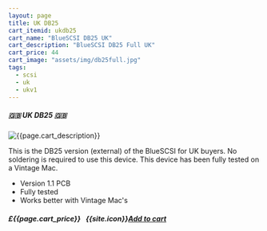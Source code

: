 ```yaml
---
layout: page
title: UK DB25
cart_itemid: ukdb25
cart_name: "BlueSCSI DB25 UK"
cart_description: "BlueSCSI DB25 Full UK"
cart_price: 44
cart_image: "assets/img/db25full.jpg"
tags: 
  - scsi
  - uk
  - ukv1
---
```


##### 🇬🇧 UK DB25 🇬🇧

![{{page.cart_description}}]({{page.cart_image}})

This is the DB25 version (external) of the BlueSCSI for UK buyers. No soldering is required to use this device. This device has been fully tested on a Vintage Mac.

* Version 1.1 PCB
* Fully tested
* Works better with Vintage Mac's 

##### £{{page.cart_price}} &nbsp; {{site.icon}}[Add to cart](/cart#{{page.cart_itemid}})